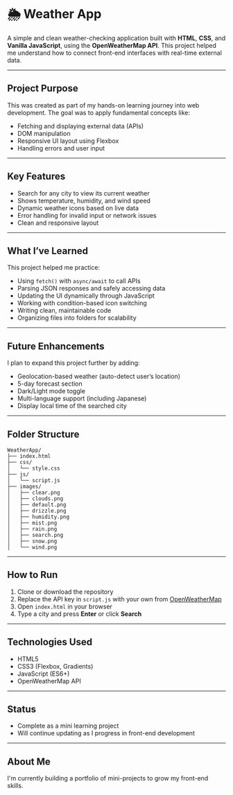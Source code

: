 # 🌦️ Weather App

A simple and clean weather-checking application built with **HTML**, **CSS**, and **Vanilla JavaScript**, using the **OpenWeatherMap API**. This project helped me understand how to connect front-end interfaces with real-time external data.

---

## Project Purpose

This was created as part of my hands-on learning journey into web development. The goal was to apply fundamental concepts like:

- Fetching and displaying external data (APIs)
- DOM manipulation
- Responsive UI layout using Flexbox
- Handling errors and user input

---

## Key Features

- Search for any city to view its current weather  
- Shows temperature, humidity, and wind speed  
- Dynamic weather icons based on live data  
- Error handling for invalid input or network issues  
- Clean and responsive layout  

---

## What I’ve Learned

This project helped me practice:

- Using `fetch()` with `async/await` to call APIs  
- Parsing JSON responses and safely accessing data  
- Updating the UI dynamically through JavaScript  
- Working with condition-based icon switching  
- Writing clean, maintainable code  
- Organizing files into folders for scalability  

---

## Future Enhancements

I plan to expand this project further by adding:

- Geolocation-based weather (auto-detect user’s location)  
- 5-day forecast section  
- Dark/Light mode toggle  
- Multi-language support (including Japanese)  
- Display local time of the searched city  

---

## Folder Structure

```
WeatherApp/
├── index.html
├── css/
│   └── style.css
├── js/
│   └── script.js
├── images/
│   ├── clear.png
│   ├── clouds.png
│   ├── default.png
│   ├── drizzle.png
│   ├── humidity.png
│   ├── mist.png
│   ├── rain.png
│   ├── search.png
│   ├── snow.png
│   └── wind.png
```

---

## How to Run

1. Clone or download the repository  
2. Replace the API key in `script.js` with your own from [OpenWeatherMap](https://openweathermap.org/)  
3. Open `index.html` in your browser  
4. Type a city and press **Enter** or click **Search**  

---

## Technologies Used

- HTML5  
- CSS3 (Flexbox, Gradients)  
- JavaScript (ES6+)  
- OpenWeatherMap API  

---

## Status

- Complete as a mini learning project  
- Will continue updating as I progress in front-end development

---

## About Me

I'm currently building a portfolio of mini-projects to grow my front-end skills.  